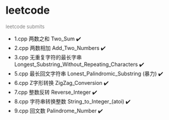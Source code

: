 # leetcode
<font size=2 color=gray> leetcode submits </font>

- 1.cpp 两数之和 Two_Sum ✔️
- 2.cpp 两数相加 Add_Two_Numbers ✔️
- 3.cpp 无重复字符的最长字串 Longest_Substring_Without_Repeating_Characters ✔️
- 5.cpp 最长回文字符串 Lonest_Palindromic_Substring (暴力) ✔️
- 6.cpp Z字形转换 ZigZag_Conversion ✔️
- 7.cpp 整数反转 Reverse_Integer ✔️
- 8.cpp 字符串转换整数 String_to_Integer_(atoi) ✔️
- 9.cpp 回文数 Palindrome_Number ✔️
